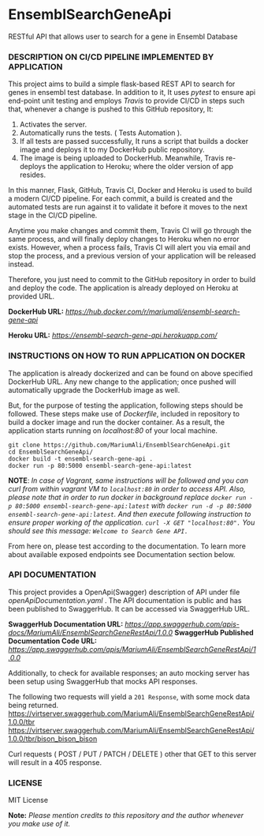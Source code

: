 # EnsemblSearchGeneApi
RESTful API that allows user to search for a gene in Ensembl Database


### **DESCRIPTION ON CI/CD PIPELINE IMPLEMENTED BY APPLICATION**
This project aims to build a simple flask-based REST API to search for genes in ensembl test database.
In addition to it, It uses _pytest_ to ensure api end-point unit testing and employs _Travis_ to 
provide CI/CD in steps such that, whenever a change is pushed to this GitHub repository, It:
1. Activates the server.
2. Automatically runs the tests. ( Tests Automation ).
3. If all tests are passed successfully, It runs a script that builds a docker image and 
deploys it to my DockerHub public repository.
4. The image is being uploaded to DockerHub. Meanwhile, Travis re-deploys the application to Heroku; 
where the older version of app resides.

In this manner, Flask, GitHub, Travis CI, Docker and Heroku is used to build a modern CI/CD pipeline.
For each commit, a build is created and the automated tests are run against it to validate 
it before it moves to the next stage in the CI/CD pipeline. 

Anytime you make changes and commit them, Travis CI will go through the same process, 
and will finally deploy changes to Heroku when no error exists. 
However, when a process fails, Travis CI will alert you via email and stop the process, 
and a previous version of your application will be released instead.

Therefore, you just need to commit to the GitHub repository in order to build and deploy the code.
The application is already deployed on Heroku at provided URL.

**DockerHub URL:** _https://hub.docker.com/r/mariumali/ensembl-search-gene-api_

**Heroku URL:** _https://ensembl-search-gene-api.herokuapp.com/_


### INSTRUCTIONS ON HOW TO RUN APPLICATION ON DOCKER

The application is already dockerized and can be found on above specified DockerHub URL. Any new 
change to the application; once pushed will automatically upgrade the DockerHub image as well. 

But, for the purpose of testing the application, following steps should be 
followed. These steps make use of _Dockerfile_, included in repository to build a docker image 
and run the docker container. As a result, the application starts running 
on _localhost:80_ of your local machine. 

```
git clone https://github.com/MariumAli/EnsemblSearchGeneApi.git
cd EnsemblSearchGeneApi/
docker build -t ensembl-search-gene-api .
docker run -p 80:5000 ensembl-search-gene-api:latest
```

**NOTE**: _In case of Vagrant, same instructions will be followed and you can curl from within vagrant VM 
to `localhost:80` in order to access API. Also, please note that in order to run docker in background 
replace `docker run -p 80:5000 ensembl-search-gene-api:latest` with 
`docker run -d -p 80:5000 ensembl-search-gene-api:latest`. And then execute following instruction to 
ensure proper working of the application.
`curl -X GET "localhost:80".` You should see this message: `Welcome to Search Gene API.`_

From here on, please test according to the documentation. To learn more about available exposed 
endpoints see Documentation section below.  

### **API DOCUMENTATION**
This project provides a OpenApi(Swagger) description of API under file _openApiDocumentation.yaml_ .
The API documentation is public and has been published to SwaggerHub. It can be accessed via SwaggerHub 
URL.

**SwaggerHub Documentation URL:** _https://app.swaggerhub.com/apis-docs/MariumAli/EnsemblSearchGeneRestApi/1.0.0_
**SwaggerHub Published Documentation Code URL:** _https://app.swaggerhub.com/apis/MariumAli/EnsemblSearchGeneRestApi/1.0.0_

Additionally, to check for available responses; an auto mocking server has been setup using SwaggerHub
that mocks API responses.

The following two requests will yield a `201 Response`, with some mock data being returned.
https://virtserver.swaggerhub.com/MariumAli/EnsemblSearchGeneRestApi/1.0.0/tbr
https://virtserver.swaggerhub.com/MariumAli/EnsemblSearchGeneRestApi/1.0.0/tbr/bison_bison_bison

Curl requests ( POST / PUT / PATCH / DELETE ) other that GET to this server will result in a 405 response. 

### **LICENSE**
MIT License

**Note:** _Please mention credits to this repository and the author whenever you make use of it._
